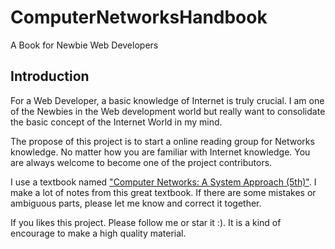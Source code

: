 # ComputerNetworksHandbook
A Book for Newbie Web Developers

## Introduction
For a Web Developer, a basic knowledge of Internet is truly crucial. I am one of the Newbies in the Web development world but really want to consolidate the basic concept of the Internet World in my mind. 

The propose of this project is to start a online reading group for Networks knowledge. No matter how you are familiar with Internet knowledge. You are always welcome to become one of the project contributors.

I use a textbook named ["Computer Networks: A System Approach (5th)"](http://books.google.com.tw/books/about/Computer_Networks.html?id=BvaFreun1W8C&redir_esc=y). I make a lot of notes from this great textbook. If there are some mistakes or ambiguous parts, please let me know and correct it together.

If you likes this project. Please follow me or star it :). It is a kind of encourage to make a high quality material.

